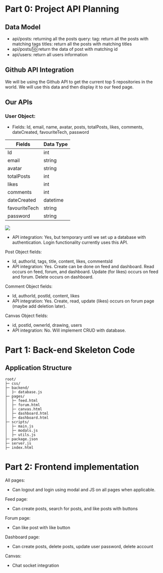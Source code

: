 
# Part 0: Project API Planning
## Data Model
 -  api/posts: returning all the posts 
    query: 
        tag: return all the posts with matching tags
        titles: return all the posts with matching titles
 -  api/posts/:id: return the data of post with matching id
 -  api/users: return all users information
 
## Github API Integration
We will be using the Github API to get the current top 5 repositories in the world. We will use this data and then display it to our feed page.

## Our APIs
### User Object:
- Fields: Id, email, name, avatar, posts, totalPosts, likes, comments, dateCreated, favouriteTech, password

| Fields        | Data Type   |
| ------------- | ----------- |
| Id            | int         |
| email         | string      |
| avatar        | string      |
| totalPosts    | int         |
| likes         | int         |
| comments      | int         |
| dateCreated   | datetime    |
| favouriteTech | string      |
| password      | string      |

<img src="../demos/users_read.png"/>

- API integration: Yes, but temporary until we set up a database with authentication. Login functionality currently uses this API.

Post Object fields:
- Id, authorId, tags, title, content, likes, commentsId
- API integration: Yes. Create can be done on feed and dashboard. Read occurs on feed, forum, and dashboard. Update (for likes) occurs on feed and forum. Delete occurs on dashboard.

Comment Object fields:
- Id, authorId, postId, content, likes
- API integration: Yes. Create, read, update (likes) occurs on forum page (maybe add deletion later).

Canvas Object fields:
- id, postId, ownerId, drawing, users
- API integration: No. Will implement CRUD with database.


# Part 1: Back-end Skeleton Code
## Application Structure

```
root/
├─ css/
├─ backend/
│  ├─ database.js
├─ pages/
│  ├─ feed.html
│  ├─ forum.html
│  ├─ canvas.html
│  ├─ dashboard.html
│  ├─ dashboard.html
├─ scripts/
│  ├─ main.js
│  ├─ modals.js
│  ├─ utils.js
├─ package.json
├─ server.js
├─ index.html
```

# Part 2: Frontend implementation
All pages:
- Can logout and login using modal and JS on all pages when applicable.

Feed page:
- Can create posts, search for posts, and like posts with buttons

Forum page:
- Can like post with like button

Dashboard page:
- Can create posts, delete posts, update user password, delete account

Canvas:
- Chat socket integration
